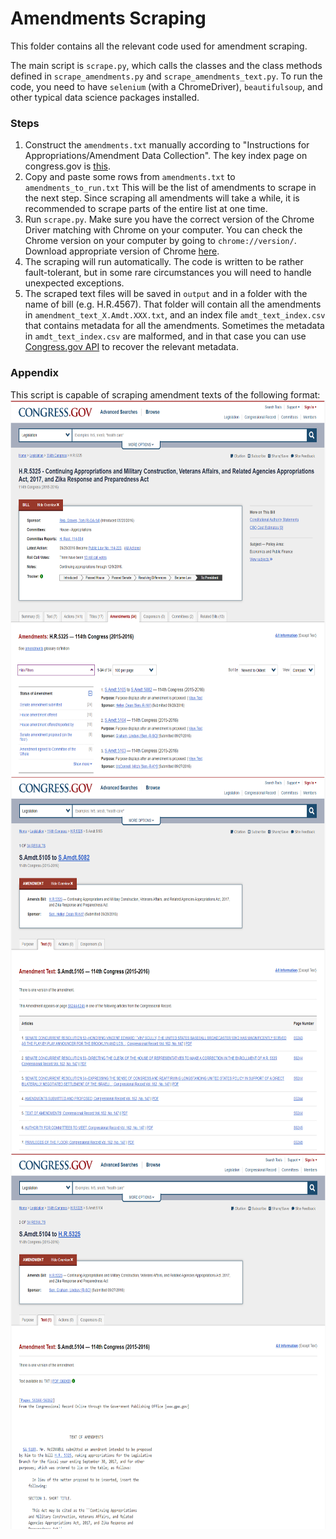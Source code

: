 # Amendments Scraping
This folder contains all the relevant code used for amendment scraping. 

The main script is `scrape.py`, which calls the classes and the class methods defined in `scrape_amendments.py` and `scrape_amendments_text.py`. To run the code, you need to have `selenium` (with a ChromeDriver), `beautifulsoup`, and other typical data science packages installed. 

### Steps
1. Construct the `amendments.txt` manually according to "Instructions for Appropriations/Amendment Data Collection". The key index page on congress.gov is [this](https://crsreports.congress.gov/AppropriationsStatusTable). 
2. Copy and paste some rows from `amendments.txt` to `amendments_to_run.txt` This will be the list of amendments to scrape in the next step. Since scraping all amendments will take a while, it is recommended to scrape parts of the entire list at one time. 
3. Run `scrape.py`. Make sure you have the correct version of the Chrome Driver matching with Chrome on your computer. You can check the Chrome version on your computer by going to `chrome://version/`. Download appropriate version of Chrome [here](https://chromedriver.chromium.org/downloads). 
4. The scraping will run automatically. The code is written to be rather fault-tolerant, but in some rare circumstances you will need to handle unexpected exceptions. 
5. The scraped text files will be saved in `output` and in a folder with the name of bill (e.g. H.R.4567). That folder will contain all the amendments in `amendment_text_X.Amdt.XXX.txt`, and an index file `amdt_text_index.csv` that contains metadata for all the amendments. Sometimes the metadata in `amdt_text_index.csv` are malformed, and in that case you can use [Congress.gov API](https://api.congress.gov/) to recover the relevant metadata. 

### Appendix
This script is capable of scraping amendment texts of the following format:
<img src="assets/screenshot-bill.png" alt="Bill" height="600"> <br>
<img src="assets/screenshot-amdt-1.png" alt="Amendment Type 1" height="600"> <br>
<img src="assets/screenshot-amdt-2.png" alt="Amendment Type 2" height="600"> <br>
